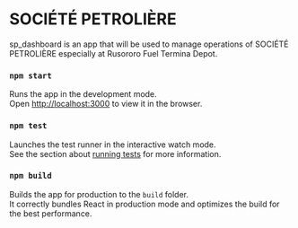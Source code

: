# SOCIÉTÉ PETROLIÈRE

sp_dashboard is an app that will be used to manage operations of SOCIÉTÉ PETROLIÈRE especially at Rusororo Fuel Termina Depot.


### `npm start`

Runs the app in the development mode.\
Open [http://localhost:3000](http://localhost:3000) to view it in the browser.



### `npm test`

Launches the test runner in the interactive watch mode.\
See the section about [running tests](https://facebook.github.io/create-react-app/docs/running-tests) for more information.

### `npm build`

Builds the app for production to the `build` folder.\
It correctly bundles React in production mode and optimizes the build for the best performance.
